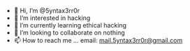 - 👋 Hi, I’m @5yntax3rr0r
- 👀 I’m interested in hacking
- 🌱 I’m currently learning ethical hacking
- 💞️ I’m looking to collaborate on nothing
- 📫 How to reach me ...
email: mail.5yntax3rr0r@gmail.com
<!---
5yntax3rr0r/5yntax3rr0r is a ✨ special ✨ repository because its `README.md` (this file) appears on your GitHub profile.
You can click the Preview link to take a look at your changes.
--->
